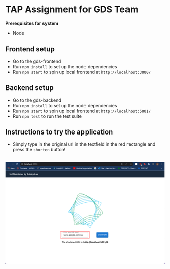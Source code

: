 # TAP Assignment for GDS Team
**Prerequisites for system**
* Node

## Frontend setup

* Go to the gds-frontend
* Run `npm install` to set up the node dependencies
* Run `npm start` to spin up local frontend at `http://localhost:3000/`

## Backend setup

* Go to the gds-backend
* Run `npm install` to set up the node dependencies
* Run `npm start` to spin up local frontend at `http://localhost:5001/`
* Run `npm test` to run the test suite

## Instructions to try the application
* Simply type in the original url in the textfield in the red rectangle and press the `shorten` button!</br>
</br>
<img src="./Instructions.png">
